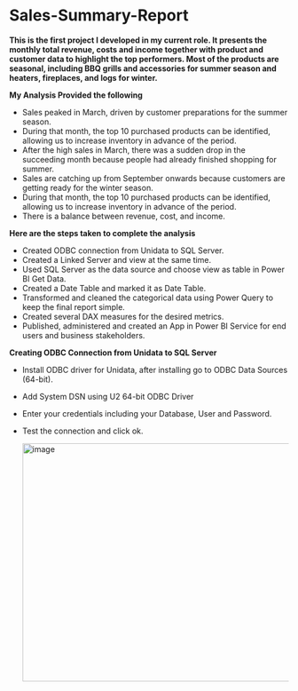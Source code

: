 # Sales-Summary-Report
**This is the first project I developed in my current role. It presents the monthly total revenue, costs and income together with product and customer data to highlight the top performers. Most of the products are seasonal, including BBQ grills and accessories for summer season and heaters, fireplaces, and logs for winter.**

**My Analysis Provided the following**

- Sales peaked in March, driven by customer preparations for the summer season.
- During that month, the top 10 purchased products can be identified, allowing us to increase inventory in advance of the period.
- After the high sales in March, there was a sudden drop in the succeeding month because people had already finished shopping for summer.
- Sales are catching up from September onwards because customers are getting ready for the winter season.
- During that month, the top 10 purchased products can be identified, allowing us to increase inventory in advance of the period.
- There is a balance between revenue, cost, and income.

**Here are the steps taken to complete the analysis**

- Created ODBC connection from Unidata to SQL Server.
- Created a Linked Server and view at the same time.
- Used SQL Server as the data source and choose view as table in Power BI Get Data.
- Created a Date Table and marked it as Date Table.
- Transformed and cleaned the categorical data using Power Query to keep the final report simple.
- Created several DAX measures for the desired metrics.
- Published, administered and created an App in Power BI Service for end users and business stakeholders.





**Creating ODBC Connection from Unidata to SQL Server**
- Install ODBC driver for Unidata, after installing go to ODBC Data Sources (64-bit).
- Add System DSN using U2 64-bit ODBC Driver
- Enter your credentials including your Database, User and Password.
- Test the connection and click ok.
  
  <img width="598" height="429" alt="image" src="https://github.com/user-attachments/assets/c51a56fe-43a0-46d7-b2b5-0c4cdf07731f" />


  
